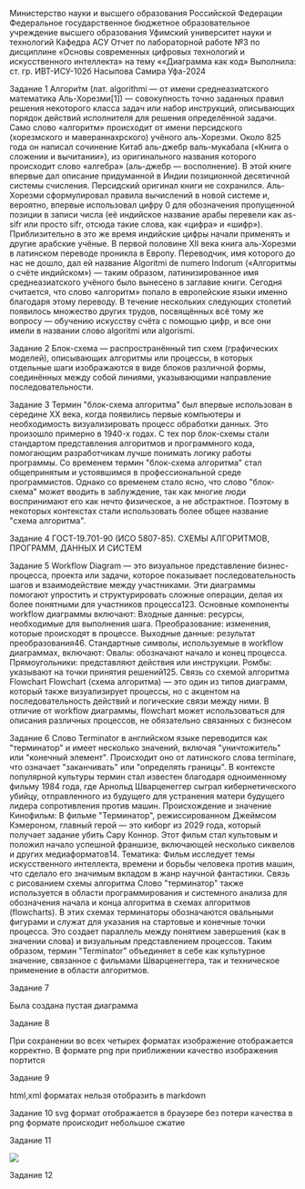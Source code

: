 Министерство науки и высшего образования Российской Федерации Федеральное государственное бюджетное образовательное учреждение высшего образования Уфимский университет науки и технологий
Кафедра АСУ
Отчет по лабораторной работе №3 по дисциплине «Основы современных цифровых технологий и искусственного интеллекта» на тему ««Диаграмма как код»
Выполнила: ст. гр. ИВТ-ИСУ-102б Насыпова Самира
Уфа-2024

Задание 1
Алгори́тм (лат. algorithmi — от имени среднеазиатского математика Аль-Хорезми[1]) — совокупность точно заданных правил решения некоторого класса задач или набор инструкций, описывающих порядок действий исполнителя для решения определённой задачи.
Само слово «алгоритм» происходит от имени персидского (хорезмского и мавераннахрского) учёного аль-Хорезми. Около 825 года он написал сочинение Китаб аль-джебр валь-мукабала («Книга о сложении и вычитании»), из оригинального названия которого происходит слово «алгебра» (аль-джебр — восполнение). В этой книге впервые дал описание придуманной в Индии позиционной десятичной системы счисления. Персидский оригинал книги не сохранился. Аль-Хорезми сформулировал правила вычислений в новой системе и, вероятно, впервые использовал цифру 0 для обозначения пропущенной позиции в записи числа (её индийское название арабы перевели как as-sifr или просто sifr, отсюда такие слова, как «цифра» и «шифр»). Приблизительно в это же время индийские цифры начали применять и другие арабские учёные.
В первой половине XII века книга аль-Хорезми в латинском переводе проникла в Европу. Переводчик, имя которого до нас не дошло, дал ей название Algoritmi de numero Indorum («Алгоритмы о счёте индийском») — таким образом, латинизированное имя среднеазиатского учёного было вынесено в заглавие книги. Сегодня считается, что слово «алгоритм» попало в европейские языки именно благодаря этому переводу. В течение нескольких следующих столетий появилось множество других трудов, посвящённых всё тому же вопросу — обучению искусству счёта с помощью цифр, и все они имели в названии слово algoritmi или algorismi.

Задание 2
Блок-схема — распространённый тип схем (графических моделей), описывающих алгоритмы или процессы, в которых отдельные шаги изображаются в виде блоков различной формы, соединённых между собой линиями, указывающими направление последовательности.

Задание 3
Термин "блок-схема алгоритма" был впервые использован в середине XX века, когда появились первые компьютеры и необходимость визуализировать процесс обработки данных. Это произошло примерно в 1940-х годах. С тех пор блок-схемы стали стандартом представления алгоритмов и программного кода, помогающим разработчикам лучше понимать логику работы программы.
Со временем термин "блок-схема алгоритма" стал общепринятым и устоявшимся в профессиональной среде программистов. Однако со временем стало ясно, что слово "блок-схема" может вводить в заблуждение, так как многие люди воспринимают его как нечто физическое, а не абстрактное. Поэтому в некоторых контекстах стали использовать более общее название "схема алгоритма".

Задание 4
ГОСТ-19.701-90 (ИСО 5807-85). СХЕМЫ АЛГОРИТМОВ, ПРОГРАММ, ДАННЫХ И СИСТЕМ

Задание 5
Workflow Diagram — это визуальное представление бизнес-процесса, проекта или задачи, которое показывает последовательность шагов и взаимодействие между участниками. Эти диаграммы помогают упростить и структурировать сложные операции, делая их более понятными для участников процесса123. Основные компоненты workflow диаграммы включают:
Входные данные: ресурсы, необходимые для выполнения шага.
Преобразование: изменения, которые происходят в процессе.
Выходные данные: результат преобразования46.
Стандартные символы, используемые в workflow диаграммах, включают:
Овалы: обозначают начало и конец процесса.
Прямоугольники: представляют действия или инструкции.
Ромбы: указывают на точки принятия решений125.
Связь со схемой алгоритма Flowchart
Flowchart (схема алгоритма) — это один из типов диаграмм, который также визуализирует процессы, но с акцентом на последовательность действий и логические связи между ними. В отличие от workflow диаграммы, flowchart может использоваться для описания различных процессов, не обязательно связанных с бизнесом

Задание 6
Слово Terminator в английском языке переводится как "терминатор" и имеет несколько значений, включая "уничтожитель" или "конечный элемент". Происходит оно от латинского слова terminare, что означает "заканчивать" или "определять границы". В контексте популярной культуры термин стал известен благодаря одноименному фильму 1984 года, где Арнольд Шварценеггер сыграл кибернетического убийцу, отправленного из будущего для устранения матери будущего лидера сопротивления против машин.
Происхождение и значение
Кинофильм: В фильме "Терминатор", режиссированном Джеймсом Кэмероном, главный герой — это киборг из 2029 года, который получает задание убить Сару Коннор. Этот фильм стал культовым и положил начало успешной франшизе, включающей несколько сиквелов и других медиаформатов14.
Тематика: Фильм исследует темы искусственного интеллекта, времени и борьбы человека против машин, что сделало его значимым вкладом в жанр научной фантастики.
Связь с рисованием схемы алгоритма
Слово "терминатор" также используется в области программирования и системного анализа для обозначения начала и конца алгоритма в схемах алгоритмов (flowcharts). В этих схемах терминаторы обозначаются овальными фигурами и служат для указания на стартовые и конечные точки процесса. Это создает параллель между понятием завершения (как в значении слова) и визуальным представлением процессов.
Таким образом, термин "Terminator" объединяет в себе как культурное значение, связанное с фильмами Шварценеггера, так и техническое применение в области алгоритмов.

Задание 7

Была создана пустая диаграмма


Задание 8

При сохранении во всех четырех форматах изображение отображается корректно. В формате png при приближении качество изображения портится

Задание 9

html,xml форматах нельзя отобразить в markdown

Задание 10
svg формат отображается в браузере без потери качества
в png формате происходит небольшое сжатие

Задание 11

[![](https://mermaid.ink/img/pako:eNo9j88KgkAQh19F5lSgL-AhKLx2qpvrYXHXP6BubLtEiNCp3iHo4Bt4SAgin2F8o8aE5jDMfHzM8KshVkKCD0mhTnHGtXH2AascqvUixAd24w07fOMQLR3PW21CbLEfL9jjE1_4wS4i6mBL8h0HAv14JXU-MXVwoZS65LmgL_VEGJhMlpKBT6OQCbeFYcCqhlRujdqdqxh8o610QSubZuAnvDjSZg-CGxnkPNW8_FMpcqP0ds7xi9N8AQpJVOc?type=png)](https://mermaid.live/edit#pako:eNo9j88KgkAQh19F5lSgL-AhKLx2qpvrYXHXP6BubLtEiNCp3iHo4Bt4SAgin2F8o8aE5jDMfHzM8KshVkKCD0mhTnHGtXH2AascqvUixAd24w07fOMQLR3PW21CbLEfL9jjE1_4wS4i6mBL8h0HAv14JXU-MXVwoZS65LmgL_VEGJhMlpKBT6OQCbeFYcCqhlRujdqdqxh8o610QSubZuAnvDjSZg-CGxnkPNW8_FMpcqP0ds7xi9N8AQpJVOc)

Задание 12




